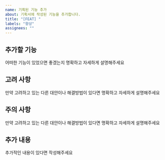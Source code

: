 ```yaml
---
name: 기획된 기능 추가
about: 기획서에 작성된 기능을 추가합니다.
title: "[FEAT] "
labels: "향상"
assignees: ""
---
```


## 추가할 기능

어떠한 기능이 있었으면 좋겠는지 명확하고 자세하게 설명해주세요

## 고려 사항

만약 고려하고 있는 다른 대안이나 해결방법이 있다면 명확하고 자세하게 설명해주세요

## 주의 사항

만약 고려하고 있는 다른 대안이나 해결방법이 있다면 명확하고 자세하게 설명해주세요

## 추가 내용

추가적인 내용이 있다면 작성해주세요
